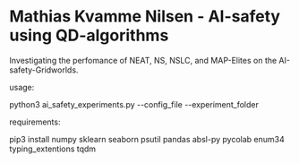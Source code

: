 # Mathias Kvamme Nilsen - AI-safety using QD-algorithms

Investigating the perfomance of NEAT, NS, NSLC, and MAP-Elites on the AI-safety-Gridworlds.

usage:

python3 ai_safety_experiments.py --config_file --experiment_folder

requirements:

pip3 install numpy sklearn seaborn psutil pandas absl-py pycolab enum34 typing_extentions tqdm
